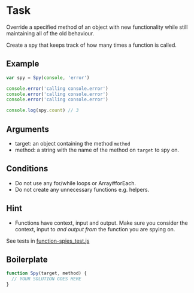 # Task

Override a specified method of an object with new functionality while still maintaining all of the old behaviour.

Create a spy that keeps track of how many times a function is called.

## Example

```js
var spy = Spy(console, 'error')

console.error('calling console.error')
console.error('calling console.error')
console.error('calling console.error')

console.log(spy.count) // 3
```

## Arguments

* target: an object containing the method `method`
* method: a string with the name of the method on `target` to spy on.

## Conditions

* Do not use any for/while loops or Array#forEach.
* Do not create any unnecessary functions e.g. helpers.

## Hint

* Functions have context, input and output. Make sure you consider the context, input to *and output from* the function you are spying on.

See tests in [function-spies_test.js](https://github.com/SergeyKovalchuk/code-wars/blob/spies-func/katas/function-spies/function-spies_test.js)

## Boilerplate

```js
function Spy(target, method) {
  // YOUR SOLUTION GOES HERE
}
```
